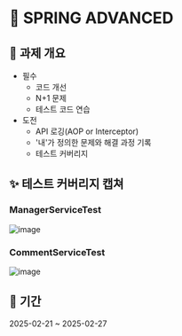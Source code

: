 # 🚀 SPRING ADVANCED

## 📜 과제 개요
- 필수
   - 코드 개선
   - N+1 문제
   - 테스트 코드 연습
- 도전
   - API 로깅(AOP or Interceptor)
   - '내'가 정의한 문제와 해결 과정 기록
   - 테스트 커버리지

## ✨ 테스트 커버리지 캡쳐
### ManagerServiceTest
![image](https://github.com/user-attachments/assets/980197b2-4dab-4577-9b8e-03853e00ab11)

### CommentServiceTest
![image](https://github.com/user-attachments/assets/ae6973a3-afe6-416a-afd9-2d564cbb2759)

## 📆 기간
2025-02-21 ~ 2025-02-27
